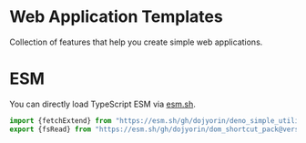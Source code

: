 # **Web Application Templates**
Collection of features that help you create simple web applications.

# ESM
You can directly load TypeScript ESM via [esm.sh](https://esm.sh).

```ts
import {fetchExtend} from "https://esm.sh/gh/dojyorin/deno_simple_utility@version/mod.universal.ts?bundle&target=esnext";
export {fsRead} from "https://esm.sh/gh/dojyorin/dom_shortcut_pack@version/mod.ts?bundle&target=esnext";
```